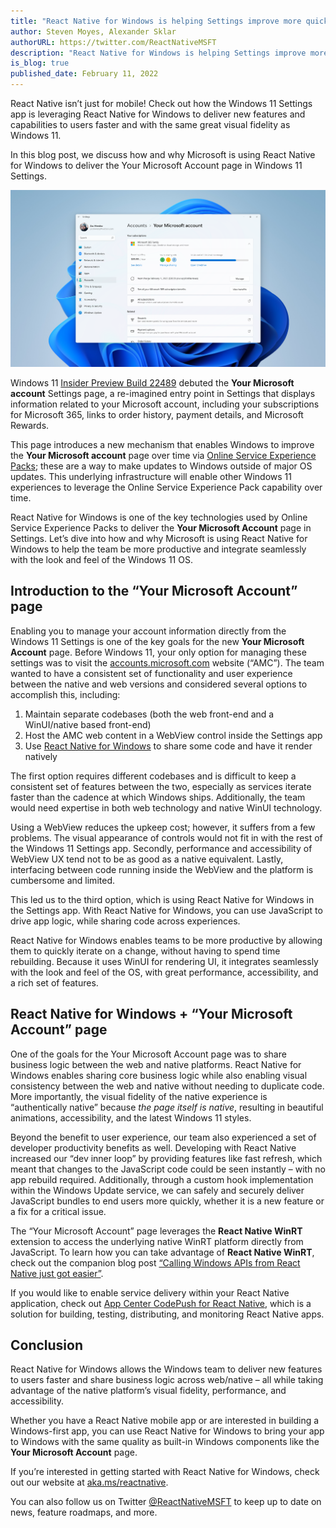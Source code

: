 ```yaml
---
title: "React Native for Windows is helping Settings improve more quickly"
author: Steven Moyes, Alexander Sklar
authorURL: https://twitter.com/ReactNativeMSFT
description: "React Native for Windows is helping Settings improve more quickly"
is_blog: true
published_date: February 11, 2022
---
```


React Native isn’t just for mobile! Check out how the Windows 11 Settings app is leveraging React Native for Windows to deliver new features and capabilities to users faster and with the same great visual fidelity as Windows 11. 

In this blog post, we discuss how and why Microsoft is using React Native for Windows to deliver the Your Microsoft Account page in Windows 11 Settings.

<!--truncate-->

![The "Your Microsoft account" page in Windows 11 Settings](assets/settings.png)

Windows 11 [Insider Preview Build 22489](https://blogs.windows.com/windows-insider/2021/10/27/announcing-windows-11-insider-preview-build-22489/) debuted the **Your Microsoft account** Settings page, a re-imagined entry point in Settings that displays information related to your Microsoft account, including your subscriptions for Microsoft 365, links to order history, payment details, and Microsoft Rewards. 

This page introduces a new mechanism that enables Windows to improve the **Your Microsoft account** page over time via [Online Service Experience Packs](https://blogs.windows.com/windows-insider/2021/10/27/announcing-windows-11-insider-preview-build-22489/); these are a way to make updates to Windows outside of major OS updates. This underlying infrastructure will enable other Windows 11 experiences to leverage the Online Service Experience Pack capability over time.

React Native for Windows is one of the key technologies used by Online Service Experience Packs to deliver the **Your Microsoft Account** page in Settings. Let’s dive into how and why Microsoft is using React Native for Windows to help the team be more productive and integrate seamlessly with the look and feel of the Windows 11 OS.

## Introduction to the “Your Microsoft Account” page
Enabling you to manage your account information directly from the Windows 11 Settings is one of the key goals for the new **Your Microsoft Account** page. Before Windows 11, your only option for managing these settings was to visit the [accounts.microsoft.com](https://accounts.microsoft.com) website (“AMC”). The team wanted to have a consistent set of functionality and user experience between the native and web versions and considered several options to accomplish this, including: 
1.  Maintain separate codebases (both the web front-end and a WinUI/native based front-end)
1.  Host the AMC web content in a WebView control inside the Settings app
1.  Use [React Native for Windows](https://microsoft.github.io/react-native-windows/) to share some code and have it render natively

The first option requires different codebases and is difficult to keep a consistent set of features between the two, especially as services iterate faster than the cadence at which Windows ships. Additionally, the team would need expertise in both web technology and native WinUI technology.  

Using a WebView reduces the upkeep cost; however, it suffers from a few problems. The visual appearance of controls would not fit in with the rest of the Windows 11 Settings app. Secondly, performance and accessibility of WebView UX tend not to be as good as a native equivalent. Lastly, interfacing between code running inside the WebView and the platform is cumbersome and limited.

This led us to the third option, which is using React Native for Windows in the Settings app. With React Native for Windows, you can use JavaScript to drive app logic, while sharing code across experiences.

React Native for Windows enables teams to be more productive by allowing them to quickly iterate on a change, without having to spend time rebuilding. Because it uses WinUI for rendering UI, it integrates seamlessly with the look and feel of the OS, with great performance, accessibility, and a rich set of features.

## React Native for Windows + “Your Microsoft Account” page
One of the goals for the Your Microsoft Account page was to share business logic between the web and native platforms. React Native for Windows enables sharing core business logic while also enabling visual consistency between the web and native without needing to duplicate code. More importantly, the visual fidelity of the native experience is “authentically native” because _the page itself is native_, resulting in beautiful animations, accessibility, and the latest Windows 11 styles.

Beyond the benefit to user experience, our team also experienced a set of developer productivity benefits as well. Developing with React Native increased our “dev inner loop” by providing features like fast refresh, which meant that changes to the JavaScript code could be seen instantly – with no app rebuild required. Additionally, through a custom hook implementation within the Windows Update service, we can safely and securely deliver JavaScript bundles to end users more quickly, whether it is a new feature or a fix for a critical issue.

The “Your Microsoft Account” page leverages the **React Native WinRT** extension to access the underlying native WinRT platform directly from JavaScript. To learn how you can take advantage of **React Native WinRT**, check out the companion blog post [“Calling Windows APIs from React Native just got easier”](https://aka.ms/rnwinrtblog).

If you would like to enable service delivery within your React Native application, check out [App Center CodePush for React Native](https://github.com/Microsoft/react-native-code-push), which is a solution for building, testing, distributing, and monitoring React Native apps. 

## Conclusion 

React Native for Windows allows the Windows team to deliver new features to users faster and share business logic across web/native – all while taking advantage of the native platform’s visual fidelity, performance, and accessibility. 

Whether you have a React Native mobile app or are interested in building a Windows-first app, you can use React Native for Windows to bring your app to Windows with the same quality as built-in Windows components like the **Your Microsoft Account** page. 

If you’re interested in getting started with React Native for Windows, check out our website at [aka.ms/reactnative](https://aka.ms/reactnative). 

You can also follow us on Twitter [@ReactNativeMSFT](https://twitter.com/reactnativemsft) to keep up to date on news, feature roadmaps, and more. 
